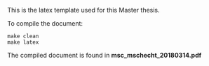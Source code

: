 This is the latex template used for this Master thesis.

To compile the document:

```{bash}
make clean
make latex
```

The compiled document is found in **msc_mschecht_20180314.pdf**

